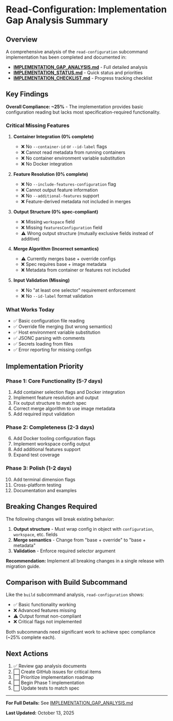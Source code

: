 # Read-Configuration: Implementation Gap Analysis Summary

## Overview

A comprehensive analysis of the `read-configuration` subcommand implementation has been completed and documented in:
- **[IMPLEMENTATION_GAP_ANALYSIS.md](./IMPLEMENTATION_GAP_ANALYSIS.md)** - Full detailed analysis
- **[IMPLEMENTATION_STATUS.md](./IMPLEMENTATION_STATUS.md)** - Quick status and priorities  
- **[IMPLEMENTATION_CHECKLIST.md](./IMPLEMENTATION_CHECKLIST.md)** - Progress tracking checklist

## Key Findings

**Overall Compliance: ~25%** - The implementation provides basic configuration reading but lacks most specification-required functionality.

### Critical Missing Features

1. **Container Integration (0% complete)**
   - ❌ No `--container-id` or `--id-label` flags
   - ❌ Cannot read metadata from running containers
   - ❌ No container environment variable substitution
   - ❌ No Docker integration

2. **Feature Resolution (0% complete)**
   - ❌ No `--include-features-configuration` flag
   - ❌ Cannot output feature information
   - ❌ No `--additional-features` support
   - ❌ Feature-derived metadata not included in merges

3. **Output Structure (0% spec-compliant)**
   - ❌ Missing `workspace` field
   - ❌ Missing `featuresConfiguration` field  
   - ⚠️ Wrong output structure (mutually exclusive fields instead of additive)

4. **Merge Algorithm (Incorrect semantics)**
   - ⚠️ Currently merges base + override configs
   - ❌ Spec requires base + image metadata
   - ❌ Metadata from container or features not included

5. **Input Validation (Missing)**
   - ❌ No "at least one selector" requirement enforcement
   - ❌ No `--id-label` format validation

### What Works Today

- ✅ Basic configuration file reading
- ✅ Override file merging (but wrong semantics)
- ✅ Host environment variable substitution
- ✅ JSONC parsing with comments
- ✅ Secrets loading from files
- ✅ Error reporting for missing configs

## Implementation Priority

### Phase 1: Core Functionality (5-7 days)
1. Add container selection flags and Docker integration
2. Implement feature resolution and output
3. Fix output structure to match spec
4. Correct merge algorithm to use image metadata
5. Add required input validation

### Phase 2: Completeness (2-3 days)
6. Add Docker tooling configuration flags
7. Implement workspace config output
8. Add additional features support
9. Expand test coverage

### Phase 3: Polish (1-2 days)
10. Add terminal dimension flags
11. Cross-platform testing
12. Documentation and examples

## Breaking Changes Required

The following changes will break existing behavior:

1. **Output structure** - Must wrap config in object with `configuration`, `workspace`, etc. fields
2. **Merge semantics** - Change from "base + override" to "base + metadata"
3. **Validation** - Enforce required selector argument

**Recommendation:** Implement all breaking changes in a single release with migration guide.

## Comparison with Build Subcommand

Like the `build` subcommand analysis, `read-configuration` shows:
- ✅ Basic functionality working
- ❌ Advanced features missing
- ⚠️ Output format non-compliant
- ❌ Critical flags not implemented

Both subcommands need significant work to achieve spec compliance (~25% complete each).

## Next Actions

1. ✅ Review gap analysis documents
2. ⬜ Create GitHub issues for critical items
3. ⬜ Prioritize implementation roadmap
4. ⬜ Begin Phase 1 implementation
5. ⬜ Update tests to match spec

---

**For Full Details:** See [IMPLEMENTATION_GAP_ANALYSIS.md](./IMPLEMENTATION_GAP_ANALYSIS.md)

**Last Updated:** October 13, 2025
